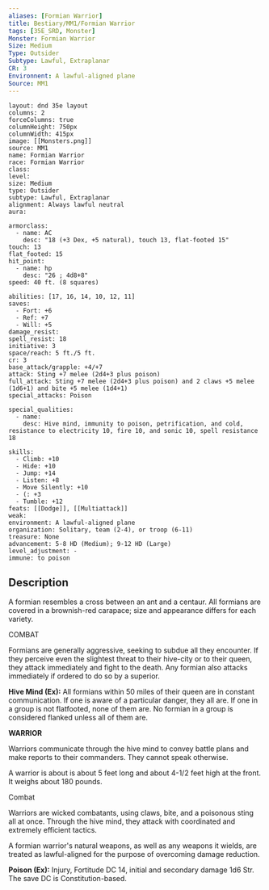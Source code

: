 ```yaml
---
aliases: [Formian Warrior]
title: Bestiary/MM1/Formian Warrior
tags: [35E_SRD, Monster]
Monster: Formian Warrior
Size: Medium
Type: Outsider
Subtype: Lawful, Extraplanar
CR: 3
Environnent: A lawful-aligned plane
Source: MM1
---
```


```statblock
layout: dnd 35e layout
columns: 2
forceColumns: true
columnHeight: 750px
columnWidth: 415px
image: [[Monsters.png]]
source: MM1
name: Formian Warrior
race: Formian Warrior
class: 
level: 
size: Medium
type: Outsider
subtype: Lawful, Extraplanar
alignment: Always lawful neutral
aura: 

armorclass:
  - name: AC
    desc: "18 (+3 Dex, +5 natural), touch 13, flat-footed 15"
touch: 13
flat_footed: 15
hit_point:
  - name: hp
    desc: "26 ; 4d8+8"
speed: 40 ft. (8 squares)

abilities: [17, 16, 14, 10, 12, 11]
saves:
  - Fort: +6
  - Ref: +7
  - Will: +5
damage_resist: 
spell_resist: 18
initiative: 3
space/reach: 5 ft./5 ft.
cr: 3
base_attack/grapple: +4/+7
attack: Sting +7 melee (2d4+3 plus poison)
full_attack: Sting +7 melee (2d4+3 plus poison) and 2 claws +5 melee (1d6+1) and bite +5 melee (1d4+1)
special_attacks: Poison

special_qualities:
  - name: 
    desc: Hive mind, immunity to poison, petrification, and cold, resistance to electricity 10, fire 10, and sonic 10, spell resistance 18

skills:
  - Climb: +10
  - Hide: +10
  - Jump: +14
  - Listen: +8
  - Move Silently: +10
  - (: +3
  - Tumble: +12
feats: [[Dodge]], [[Multiattack]]
weak: 
environment: A lawful-aligned plane
organization: Solitary, team (2-4), or troop (6-11)
treasure: None
advancement: 5-8 HD (Medium); 9-12 HD (Large)
level_adjustment: -
immune: to poison
```

## Description

<p>A formian resembles a cross between an ant and a centaur. All formians are covered in a brownish-red carapace; size and appearance differs for each variety.</p>
<p>COMBAT</p>
<p>Formians are generally aggressive, seeking to subdue all they encounter. If they perceive even the slightest threat to their hive-city or to their queen, they attack immediately and fight to the death. Any formian also attacks immediately if ordered to do so by a superior.</p>
<p>
            <b>Hive Mind (Ex):</b> All formians within 50 miles of their queen are in constant communication. If one is aware of a particular danger, they all are. If one in a group is not flatfooted, none of them are. No formian in a group is considered flanked unless all of them are.</p>
<p>
            <b>WARRIOR</b>
          </p>
<p>Warriors communicate through the hive mind to convey battle plans and make reports to their commanders. They cannot speak otherwise.</p>
<p>A warrior is about is about 5 feet long and about 4-1/2 feet high at the front. It weighs about 180 pounds.</p>
<p>Combat</p>
<p>Warriors are wicked combatants, using claws, bite, and a poisonous sting all at once. Through the hive mind, they attack with coordinated and extremely efficient tactics.</p>
<p>A formian warrior's natural weapons, as well as any weapons it wields, are treated as lawful-aligned for the purpose of overcoming damage reduction.</p>
<p>
            <b>Poison (Ex):</b> Injury, Fortitude DC 14, initial and secondary damage 1d6 Str. The save DC is Constitution-based.</p>